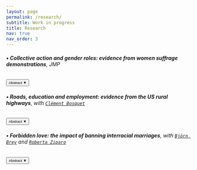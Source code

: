 ```yaml
---
layout: page
permalink: /research/
subtitle: Work in progress
title: Research
nav: true
nav_order: 3
---
```

###### **• Collective action and gender roles: evidence from women suffrage demonstrations**, JMP
<button onclick="toggleAbstract('abstract1')" style="padding: 2px 5px; font-size: 0.7em;">Abstract <span class="arrow" style="font-size: inherit;">▼</span></button>
<div id="abstract1" style="display: none;">
    <p><p style="font-size: 0.6em; align:justify;"> Can collective action drive transformations in social roles and attitudes? I study the effect of local exposure to women’s suffrage protests in the early 20th century in the US on different indicators of gender role. Enfranchisement was anticipated to enhance women’s awareness, leading to a critical reevaluation of more traditional family structures, according to suffrage movement leaders. This study investigates whether raising awareness about one’s rights, alongside obtaining them, can foster social transformations. I study cross-county marches organized between 1912 and 1914 by some suffragettes to ask women’s right to vote. I build a novel historical database using local newspaper archives to map the itinerary of the marches. Then, using individual-level data from US censuses (1880-1930), I compare individual outcomes in localities along the suffragettes’ paths with those along other roads in the same state, both before and after the marches. Results suggest that exposure to suffragette demonstrations led to significant changes in the lives of young women, including (i) residing alone, without the presence of parents or a spouse and, (ii) having fewer children and delaying the birth of their first child. Additionally, evidence from newspaper coverage suggests that women were likely exposed to suffragette ideas beyond the marches due to the relative growing interest in the topic in the towns treated in the following years, as evidenced by newspaper mentions of suffrage-related activities.  </p></p>
</div>
<div id="presentation1" style="display: none;">
    <p><p align="justify">IMERA-AMSE Workshop in Gender inequalities (Marseille, France), Development Reading Group, Boston University (Boston MA, USA), Graduate Workshop in Economic History at Harvard University (Cambridge MA, US), World Cliometrics Conference (Dublin, Ireland), LAGV (Marseille, France), AFSE (Paris, France), FRESH Workshop (Cologne, Germany), IRES Lunch Seminar (Louvain, Belgium), Lewis Lab Graduate Student Workshop  (Manchester, England) and AMSE PhD Seminar 2023 (Marseille, France).</p></p>
</div>

###### **• Roads, education and employment: evidence from the US rural highways**, with [`Clément Bosquet`](https://sites.google.com/site/clementbosquet/)

<button onclick="toggleAbstract('abstract2')" style="padding: 2px 5px; font-size: 0.7em;">Abstract <span class="arrow" style="font-size: inherit;">▼</span></button>
<div id="abstract2" style="display: none;">
    <p><p align="justify"> We study education and employment responses of teenagers to changes in local economic opportunities driven by transport infrastructure improvement. We exploit the timeline of the US highways construction in the mid-20th century to measure how rural individuals aged 14 and 15—the legal working age—respond to new economic opportunities triggered by highway connectivity. We combine US Census data from 1940 to 1970 with historical records on highway locations and opening  times, and employ an established instrumental variable to account for the non-random placement of highways. Preliminary results suggest that road connectivity increases participation in the labor market. This is driven by young boys starting to work as (unpaid family) farm laborers in the agricultural sector, which has declined at a slower rate in connected counties. Further investigations indicate that, although highways do not affect school enrollment, early employment in agriculture, implying long working hours, is negatively correlated with teenagers’ education level. Looking at 24- and 25-years old men, we show that these effects of an early connection to the highway network seem to persist after 10 years.</p> </p>
</div>
<div id="presentation2" style="display: none;">
    <p><p align="justify"> RES & SES Annual Conference (Glasgow, Scottland), European Winter Meeting of the Econometric Society (Berlin, Germany), Decentralized Mobility and Electricity Working Group Seminar (Online), UEA 2022 (Washington DC, US), EALE 2022 (Padova, Italy), JMA 2022 (Rennes, France), UEA 2022 (London, UK), RGS 2022 (Online),  ADRES 2022 (Online), UEA 2021 (Online) and AMSE PhD Seminar 2021 (Online).</p> </p>
</div>

###### **• Forbidden love: the impact of banning interracial marriages**, with [`Björn Brey`](https://sites.google.com/view/bjoernbrey/home) and [`Roberta Ziparo`](https://sites.google.com/site/rziparo/)

<button onclick="toggleAbstract('abstract3')" style="padding: 2px 5px; font-size: 0.7em;">Abstract <span class="arrow" style="font-size: inherit;">▼</span></button>
<div id="abstract3" style="display: none;">
    <p><p align="justify"> The majority of US states enacted miscegenation laws (racial mixing) at varying points during the 19th and 20th century. These laws made interracial marriages “prohibited and void”’ making them a cornerstone policy of segregation. Exploiting variations in introduction and coverage across states, we study how these laws shaped family structures and reinforced differences in economic outcomes across racial groups. To do so, we combined information on statelevel miscegenation laws with longitudinal data from the US censuses (1850- 1940). Preliminary results suggest that the implementation of miscegenation laws changed the composition of marriages and increased out-of-state migration of Black Americans. In addition, the codification of race was essential to the enforcement of interracial marriage prohibitions, which led to the introduction of blood purity rules. In line with this, we find that racial identity changes of initially Black Americans, a non-negligible phenomenon, declined when miscegenation laws were introduced. Further preliminary explorations suggest that the laws also had an impact on keeping an exploitative economic model in place.</p></p>
</div>
<div id="presentation3" style="display: none;">
    <p>EHA 2022 (La Crosse WI, USA), AMSE PhD Seminar 2022 (Marseille, France) and EHS 2022 (Cambridge, UK).</p>
</div>


<script>
function toggleAbstract(abstractId) {
    var abstract = document.getElementById(abstractId);
    var arrow = abstract.previousElementSibling.querySelector('.arrow');
    if (abstract.style.display === "none") {
        abstract.style.display = "block";
        arrow.innerHTML = "▲"; // Change to up arrow when visible
    } else {
        abstract.style.display = "none";
        arrow.innerHTML = "▼"; // Change back to down arrow when hidden
    }
}

function togglePresentation(presentationId) {
    var presentation = document.getElementById(presentationId);
    var arrow = presentation.previousElementSibling.querySelector('.arrow');
    if (presentation.style.display === "none") {
        presentation.style.display = "block";
        arrow.innerHTML = "▲"; // Change to up arrow when visible
    } else {
        presentation.style.display = "none";
        arrow.innerHTML = "▼"; // Change back to down arrow when hidden
    }
}
</script>
